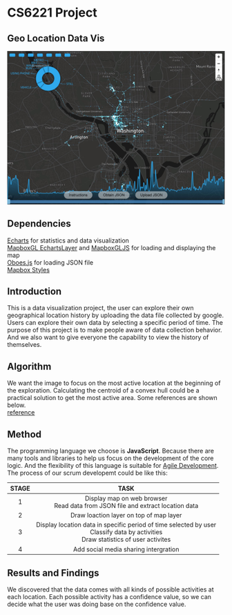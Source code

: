 # CS6221 Project
## Geo Location Data Vis

![img](imgs/snapshot.jpg?)

## Dependencies
[Echarts](https://echarts.apache.org/en/index.html) for statistics and data visualization  
[MapboxGL EchartsLayer](https://github.com/lzxue/echartsLayer) and [MapboxGLJS](https://docs.mapbox.com/mapbox-gl-js/api/) for loading and displaying the map  
[Oboes.js](http://oboejs.com/) for loading JSON file  
[Mapbox Styles](https://docs.mapbox.com/api/maps/#styles)

## Introduction
This is a data visualization project, the user can explore their own geographical location history by uploading the data file collected by google. Users can explore their own data by selecting a specific period of time.
The purpose of this project is to make people aware of data collection behavior. And we also want to give everyone the capability to view the history of themselves.

## Algorithm
We want the image to focus on the most active location at the beginning of the exploration. Calculating the centroid of a convex hull could be a practical solution to get the most active area. Some references are shown below.  
[reference](https://www.gamedev.net/forums/topic/533590-how-to-find-the-center-point-of-a-convex-hull/)

## Method
The programming language we choose is **JavaScript**. Because there are many tools and libraries to help us focus on the development of the core logic. And the flexibility of this language is suitable for [Agile Development](https://en.wikipedia.org/wiki/Agile_software_development).  
The process of our scrum developemt could be like this:

| STAGE | TASK |
|  :-:  |  :-: |
| 1 | Display map on web browser<br>Read data from JSON file and extract location data |
| 2 | Draw loaction layer on top of map layer |
| 3 | Display location data in specific period of time selected by user<br> Classify data by activities<br> Draw statistics of user activites |
| 4 | Add social media sharing intergration |

## Results and Findings
We discovered that the data comes with all kinds of possible activities at each location. Each possible activity has a confidence value, so we can decide what the user was doing base on the confidence value.  
